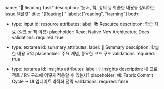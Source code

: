 name: "📖 Reading Task"
description: "문서, 책, 강의 등 학습한 내용을 정리하는 Issue 템플릿"
title: "[Reading] "
labels: ["reading", "learning"]
body:
  - type: input
    id: resource
    attributes:
      label: 📚 Resource
      description: 학습 자료 (링크 or 책 이름)
      placeholder: React Native New Architecture Docs
    validations:
      required: true

  - type: textarea
    id: summary
    attributes:
      label: 📝 Summary
      description: 학습한 내용 요약
      placeholder: 주요 개념, 중요한 코드 구조
    validations:
      required: true

  - type: textarea
    id: insights
    attributes:
      label: 💡 Insights
      description: 내 프로젝트 / RN 구조에 어떻게 적용할 수 있는지?
      placeholder: 예: Fabric Commit Cycle → UI 업데이트 최적화 전략
    validations:
      required: false
